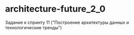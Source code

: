 # architecture-future_2_0
Задание к спринту 11 ("Построение архитектуры данных и технологические тренды")
